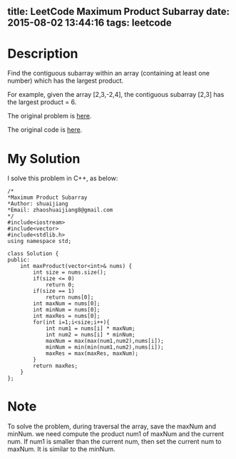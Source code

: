 title: LeetCode Maximum Product Subarray
date: 2015-08-02 13:44:16
tags: leetcode
---


# Description
Find the contiguous subarray within an array (containing at least one number) which has the largest product.

For example, given the array [2,3,-2,4],
the contiguous subarray [2,3] has the largest product = 6.

The original problem is [here](https://leetcode.com/problems/maximum-product-subarray/ "Problem").

The original code is [here](https://github.com/shuaijiang/LeetCode/blob/master/MaximumProductSubarray.cpp "Code").
<!--more-->

# My Solution
I solve this problem in C++, as below:
	
	/*
	*Maximum Product Subarray 
	*Author: shuaijiang
	*Email: zhaoshuaijiang8@gmail.com
	*/
	#include<iostream>
	#include<vector>
	#include<stdlib.h>
	using namespace std;
	
	class Solution {
	public:
	    int maxProduct(vector<int>& nums) {
	        int size = nums.size();
	        if(size <= 0)
	        	return 0;
			if(size == 1)
	        	return nums[0];
	        int maxNum = nums[0];
	        int minNum = nums[0];
	        int maxRes = nums[0];
	        for(int i=1;i<size;i++){
	        	int num1 = nums[i] * maxNum;
	        	int num2 = nums[i] * minNum;
				maxNum = max(max(num1,num2),nums[i]);
				minNum = min(min(num1,num2),nums[i]);
				maxRes = max(maxRes, maxNum);
	        }
	        return maxRes;
	    }
	};

# Note
To solve the problem, during traversal the array, save the maxNum and minNum. we need compute the product num1 of maxNum and the current num. If num1 is smaller than the current num, then set the current num to maxNum. It is similar to the minNum. 

